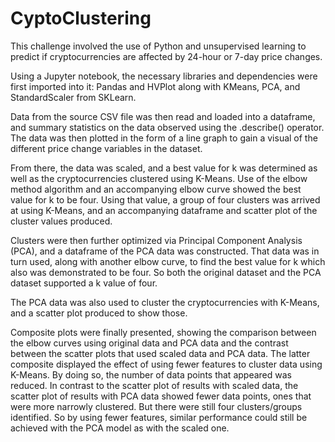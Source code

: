 # CyptoClustering

This challenge involved the use of Python and unsupervised learning to predict if cryptocurrencies are affected by 24-hour or 7-day price changes.

Using a Jupyter notebook, the necessary libraries and dependencies were first imported into it: Pandas and HVPlot along with KMeans, PCA, and StandardScaler from SKLearn.

Data from the source CSV file was then read and loaded into a dataframe, and summary statistics on the data observed using the .describe() operator. The data was then plotted in the form of a line graph to gain a visual of the different price change variables in the dataset.

From there, the data was scaled, and a best value for k was determined as well as the cryptocurrencies clustered using K-Means. Use of the elbow method algorithm and an accompanying elbow curve showed the best value for k to be four. Using that value, a group of four clusters was arrived at using K-Means, and an accompanying dataframe and scatter plot of the cluster values produced.

Clusters were then further optimized via Principal Component Analysis (PCA), and a dataframe of the PCA data was constructed. That data was in turn used, along with another elbow curve, to find the best value for k which also was demonstrated to be four. So both the original dataset and the PCA dataset supported a k value of four.

The PCA data was also used to cluster the cryptocurrencies with K-Means, and a scatter plot produced to show those.

Composite plots were finally presented, showing the comparison between the elbow curves using original data and PCA data and the contrast between the scatter plots that used scaled data and PCA data. The latter composite displayed the effect of using fewer features to cluster data using K-Means. By doing so, the number of data points that appeared was reduced. In contrast to the scatter plot of results with scaled data, the scatter plot of results with PCA data showed fewer data points, ones that were more narrowly clustered. But there were still four clusters/groups identified. So by using fewer features, similar performance could still be achieved with the PCA model as with the scaled one.